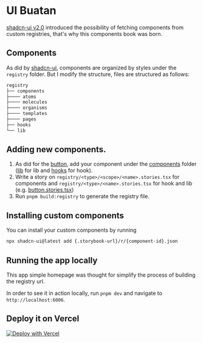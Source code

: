 # UI Buatan

[shadcn-ui v2.0](https://ui.shadcn.com/docs/changelog) introduced the possibility of fetching components from custom
registries, that's why this components book was born.

## Components

As did by [shadcn-ui](https://github.com/shadcn-ui/ui), components are organized by styles under the `registry` folder.
But I modify the structure, files are structured as follows:

```bash
registry
├── components
├──── atoms
├──── molecules
├──── organisms
├──── templates
├──── pages
├── hooks
└── lib
```

## Adding new components.

1. As did for the [button](components/atoms/button.tsx), add your component under the [components](components)
   folder ([lib](lib) for lib and [hooks](hooks) for hook).
2. Write a story on `registry/<type>/<scope>/<name>.stories.tsx` for components and `registry/<type>/<name>.stories.tsx`
   for hook and lib (e.g. [button.stories.tsx](registry/components/atoms/button.stories.tsx))
3. Run `pnpm build:registry` to generate the registry file.

## Installing custom components

You can install your custom components by running 

```bash
npx shadcn-ui@latest add {.storybook-url}/r/{component-id}.json
```

## Running the app locally
This app simple homepage was thought for simplify the process of building the registry url. 

In order to see it in action locally, run `pnpm dev` and navigate to `http://localhost:6006`.


## Deploy it on Vercel
[![Deploy with Vercel](https://vercel.com/button)](https://vercel.com/new/clone?repository-url=https://github.com/ilyichv/shadcn-registry-template)
